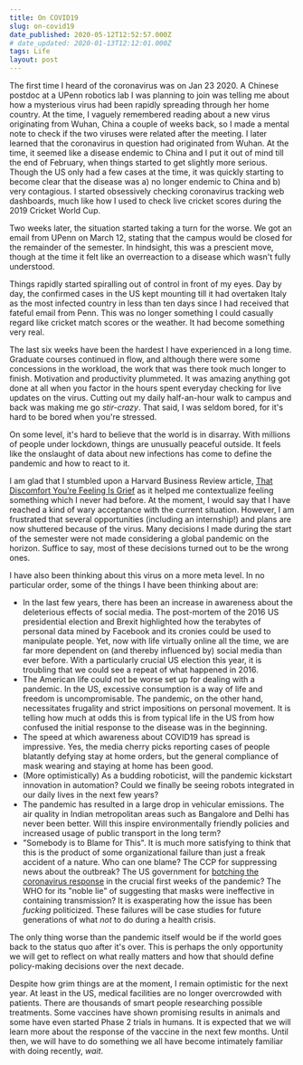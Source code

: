 ```yaml
---
title: On COVID19
slug: on-covid19
date_published: 2020-05-12T12:52:57.000Z
# date_updated: 2020-01-13T12:12:01.000Z
tags: Life
layout: post
---
```


The first time I heard of the coronavirus was on Jan 23 2020. A Chinese postdoc at a UPenn robotics lab I was planning to join was telling me about how a mysterious virus had been rapidly spreading through her home country. At the time, I vaguely remembered reading about a new virus originating from Wuhan, China a couple of weeks back, so I made a mental note to check if the two viruses were related after the meeting. I later learned that the coronavirus in question had originated from Wuhan. At the time, it seemed like a disease endemic to China and I put it out of mind till the end of February, when things started to get slightly more serious. Though the US only had a few cases at the time, it was quickly starting to become clear that the disease was a) no longer endemic to China and b) very contagious. I started obsessively checking coronavirus tracking web dashboards, much like how I used to check live cricket scores during the 2019 Cricket World Cup.


Two weeks later, the situation started taking a turn for the worse. We got an email from UPenn on March 12, stating that the campus would be closed for the remainder of the semester. In hindsight, this was a prescient move, though at the time it felt like an overreaction to a disease which wasn't fully understood.


Things rapidly started spiralling out of control in front of my eyes. Day by day, the confirmed cases in the US kept mounting till it had overtaken Italy as the most infected country in less than ten days since I had received that fateful email from Penn. This was no longer something I could casually regard like cricket match scores or the weather. It had become something very real.


The last six weeks have been the hardest I have experienced in a long time. Graduate courses continued in flow, and although there were some concessions in the workload, the work that was there took much longer to finish. Motivation and productivity plummeted. It was amazing anything got done at all when you factor in the hours spent everyday checking for live updates on the virus. Cutting out my daily half-an-hour walk to campus and back was making me go *stir-crazy*. That said, I was seldom bored, for it's hard to be bored when you're stressed.


On some level, it's hard to believe that the world is in disarray. With millions of people under lockdown, things are unusually peaceful outside. It feels like the onslaught of data about new infections has come to define the pandemic and how to react to it.


I am glad that I stumbled upon a Harvard Business Review article, [That Discomfort You’re Feeling Is Grief](https://hbr.org/2020/03/that-discomfort-youre-feeling-is-grief) as it helped me contextualize feeling something which I never had before. At the moment, I would say that I have reached a kind of wary acceptance with the current situation. However, I am frustrated that several opportunities (including an internship!) and plans are now shuttered because of the virus. Many decisions I made during the start of the semester were not made considering a global pandemic on the horizon. Suffice to say, most of these decisions turned out to be the wrong ones.


I have also been thinking about this virus on a more meta level. In no particular order, some of the things I have been thinking about are:

* In the last few years, there has been an increase in awareness about the deleterious effects of social media. The post-mortem of the 2016 US presidential election and Brexit highlighted how the terabytes of personal data mined by Facebook and its cronies could be used to manipulate people. Yet, now with life virtually online all the time, we are far more dependent on (and thereby influenced by) social media than ever before. With a particularly crucial US election this year, it is troubling that we could see a repeat of what happened in 2016.
* The American life could not be worse set up for dealing with a pandemic. In the US, excessive consumption is a way of life and freedom is uncompromisable. The pandemic, on the other hand, necessitates frugality and strict impositions on personal movement. It is telling how much at odds this is from typical life in the US from how confused the initial response to the disease was in the beginning.
* The speed at which awareness about COVID19 has spread is impressive. Yes, the media cherry picks reporting cases of people blatantly defying stay at home orders, but the general compliance of mask wearing and staying at home has been good.
* (More optimistically) As a budding roboticist, will the pandemic kickstart innovation in automation? Could we finally be seeing robots integrated in our daily lives in the next few years?
* The pandemic has resulted in a large drop in vehicular emissions. The air quality in Indian metropolitan areas such as Bangalore and Delhi has never been better. Will this inspire environmentally friendly policies and increased usage of public transport in the long term?
* "Somebody is to Blame for This". It is much more satisfying to think that this is the product of some organizational failure than just a freak accident of a nature. Who can one blame? The CCP for suppressing news about the outbreak? The US government for [botching the coronavirus response](https://www.youtube.com/watch?v=7rl4c-jr7g0) in the crucial first weeks of the pandemic? The WHO for its "noble lie" of suggesting that masks were ineffective in containing transmission? It is exasperating how the issue has been *fucking* politicized. These failures will be case studies for future generations of what *not* to do during a health crisis.

The only thing worse than the pandemic itself would be if the world goes back to the status quo after it's over. This is perhaps the only opportunity we will get to reflect on what really matters and how that should define policy-making decisions over the next decade.

Despite how grim things are at the moment, I remain optimistic for the next year. At least in the US, medical facilities are no longer overcrowded with patients. There are thousands of smart people researching possible treatments. Some vaccines have shown promising results in animals and some have even started Phase 2 trials in humans. It is expected that we will learn more about the response of the vaccine in the next few months. Until then, we will have to do something we all have become intimately familiar with doing recently, *wait*.